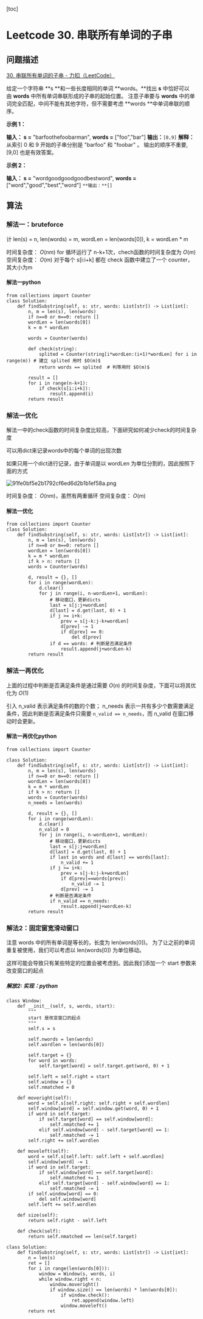 
[toc]

# Leetcode 30. 串联所有单词的子串

## 问题描述

[30. 串联所有单词的子串 - 力扣（LeetCode）](https://leetcode-cn.com/problems/substring-with-concatenation-of-all-words/)

给定一个字符串 **s **和一些长度相同的单词 **words。**找出 **s** 中恰好可以由 **words** 中所有单词串联形成的子串的起始位置。
注意子串要与 **words** 中的单词完全匹配，中间不能有其他字符，但不需要考虑 **words **中单词串联的顺序。

**示例 1：**

**输入：
  s =** "barfoothefoobarman",
 **words =** ["foo","bar"]
**输出：**`[0,9]`
**解释：**
从索引 0 和 9 开始的子串分别是 "barfoo" 和 "foobar" 。
输出的顺序不重要, [9,0] 也是有效答案。

**示例 2：**

**输入：
  s =** "wordgoodgoodgoodbestword",
 **words =** ["word","good","best","word"]
`**输出：**[]`


## 算法


### 解法一：bruteforce

计 len(s) = n, len(words) = m, wordLen = len(words[0]), k = wordLen * m


时间复杂度： $O(nm)$ for 循环运行了 n-k+1次，chech函数的时间复杂度为 $O(m)$
空间复杂度： $O(m)$ 对于每个 s[i:i+k] 都在 check 函数中建立了一个 counter，其大小为m



#### 解法一python

```
from collections import Counter
class Solution:
    def findSubstring(self, s: str, words: List[str]) -> List[int]:
        n, m = len(s), len(words)
        if n==0 or m==0: return []
        wordLen = len(words[0])
        k = m * wordLen
    
        words = Counter(words)
    
        def check(string):
            splited = Counter(string[i*wordLen:(i+1)*wordLen] for i in range(m)) # 建立 splited 用时 $O(m)$
            return words == splited  # 判等用时 $O(m)$

        result = []
        for i in range(n-k+1):
            if check(s[i:i+k]):
                result.append(i)
        return result
```

### 解法一优化

解法一中的check函数的时间复杂度比较高，下面研究如何减少check的时间复杂度

可以用dict来记录words中的每个单词的出现次数

如果只用一个dict进行记录，由于单词是以 wordLen 为单位分割的，因此按照下面的方式

![91fe0bf5e2b1792cf6ed6d2b1b1ef58a.png](evernotecid://8E200321-31A9-427B-BECA-CC44235980BC/appyinxiangcom/22483756/ENResource/p10511)

时间复杂度： $O(nm)$，虽然有两重循环
空间复杂度： $O(m)$

#### 解法一优化

```
from collections import Counter
class Solution:
    def findSubstring(self, s: str, words: List[str]) -> List[int]:
        n, m = len(s), len(words)
        if n==0 or m==0: return []
        wordLen = len(words[0])
        k = m * wordLen
        if k > n: return []
        words = Counter(words)

        d, result = {}, []
        for i in range(wordLen):
            d.clear()
            for j in range(i, n-wordLen+1, wordLen):
                # 移动窗口，更新dicts
                last = s[j:j+wordLen]
                d[last] = d.get(last, 0) + 1
                if j >= i+k:
                    prev = s[j-k:j-k+wordLen] 
                    d[prev] -= 1
                    if d[prev] == 0:
                        del d[prev]
                if d == words: # 判断是否满足条件
                    result.append(j+wordLen-k)
        return result
```

### 解法一再优化

上面的过程中判断是否满足条件是通过需要 $O(n)$ 的时间复杂度，下面可以将其优化为 $O(1)$

引入 n_valid 表示满足条件的数的个数； n_needs 表示一共有多少个数需要满足条件，因此判断是否满足条件只需要 `n_valid == n_needs`，而 n_valid 在窗口移动时会更新。

#### 解法一再优化python

```
from collections import Counter

class Solution:
    def findSubstring(self, s: str, words: List[str]) -> List[int]:
        n, m = len(s), len(words)
        if n==0 or m==0: return []
        wordLen = len(words[0])
        k = m * wordLen
        if k > n: return []
        words = Counter(words)
        n_needs = len(words)
        
        d, result = {}, []
        for i in range(wordLen):
            d.clear()
            n_valid = 0
            for j in range(i, n-wordLen+1, wordLen):
                # 移动窗口，更新dicts
                last = s[j:j+wordLen]
                d[last] = d.get(last, 0) + 1
                if last in words and d[last] == words[last]:
                    n_valid += 1
                if j >= i+k:
                    prev = s[j-k:j-k+wordLen] 
                    if d[prev]==words[prev]:
                        n_valid -= 1
                    d[prev] -= 1
                # 判断是否满足条件
                if n_valid == n_needs:
                    result.append(j+wordLen-k)
        return result
```

### 解法2：固定窗宽滑动窗口

注意 words 中的所有单词是等长的，长度为 len(words[0])。 为了让之前的单词重复被使用，我们可以考虑以 len(words[0]) 为单位移动。

这样可能会导致只有某些特定的位置会被考虑到。因此我们添加一个 start 参数来改变窗口的起点

##### 解放2: 实现：python

```
class Window:
    def __init__(self, s, words, start):
        """
        start 是改变窗口的起点
        """
        self.s = s

        self.nwords = len(words)
        self.wordlen = len(words[0])

        self.target = {}
        for word in words: 
            self.target[word] = self.target.get(word, 0) + 1
            
        self.left = self.right = start
        self.window = {}
        self.nmatched = 0

    def moveright(self):
        word = self.s[self.right: self.right + self.wordlen]
        self.window[word] = self.window.get(word, 0) + 1
        if word in self.target:
            if self.target[word] == self.window[word]:
                self.nmatched += 1
            elif self.window[word] - self.target[word] == 1:
                self.nmatched -= 1
        self.right += self.wordlen

    def moveleft(self):
        word = self.s[self.left: self.left + self.wordlen]
        self.window[word] -= 1
        if word in self.target:
            if self.window[word] == self.target[word]:
                self.nmatched += 1
            elif self.target[word] - self.window[word] == 1:
                self.nmatched -= 1
        if self.window[word] == 0:
            del self.window[word]
        self.left += self.wordlen

    def size(self):
        return self.right - self.left

    def check(self):
        return self.nmatched == len(self.target)
            
class Solution:
    def findSubstring(self, s: str, words: List[str]) -> List[int]:
        n = len(s)
        ret = []
        for i in range(len(words[0])):
            window = Window(s, words, i)
            while window.right < n:
                window.moveright()
                if window.size() == len(words) * len(words[0]):
                    if window.check():
                        ret.append(window.left)
                    window.moveleft()
        return ret
```
